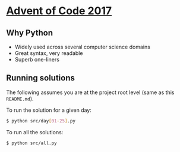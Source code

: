 # [Advent of Code 2017](https://adventofcode.com/2017)

## Why Python

- Widely used across several computer science domains
- Great syntax, very readable
- Superb one-liners

## Running solutions

The following assumes you are at the project root level (same as this `README.md`).

To run the solution for a given day:

```bash
$ python src/day[01-25].py
```

To run all the solutions:

```bash
$ python src/all.py
```

